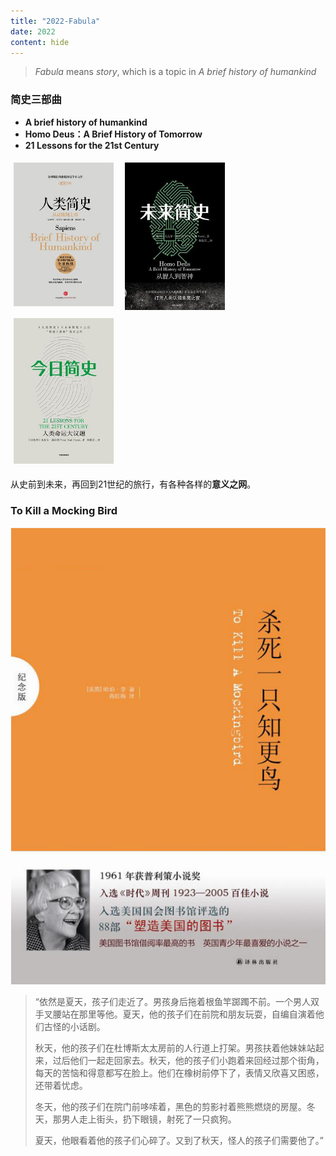 ```yaml
---
title: "2022-Fabula"
date: 2022
content: hide
---
```


> *Fabula* means *story*, which is a topic in *A brief history of humankind*


### 简史三部曲

- **A brief history of humankind**
- **Homo Deus：A Brief History of Tomorrow**
- **21 Lessons for the 21st Century**

<style>
    .column {
        float: left;
        width: 33.33%;
        padding: 5px;
    }

    .row::after {
        content: "";
        clear: both;
        display: table;
    }
</style>

<div class="row">
    <div class="column"> 
        <img src="2022-01-13-23-48-57.png" style="width: 95%"> 
    </div>
    <div class="column">
        <img src="2022-01-13-23-49-08.png" style="width: 95%"> 
    </div>
    <div class="column">
        <img src="2022-01-13-23-49-15.png" style="width: 95%"> 
    </div>
</div>

从史前到未来，再回到21世纪的旅行，有各种各样的**意义之网**。


### To Kill a Mocking Bird

![](2022-03-15-09-12-55.png#center-small)

>   “依然是夏天，孩子们走近了。男孩身后拖着根鱼竿踯躅不前。一个男人双手叉腰站在那里等他。夏天，他的孩子们在前院和朋友玩耍，自编自演着他们古怪的小话剧。
> 
>   秋天，他的孩子们在杜博斯太太房前的人行道上打架。男孩扶着他妹妹站起来，过后他们一起走回家去。秋天，他的孩子们小跑着来回经过那个街角，每天的苦恼和得意都写在脸上。他们在橡树前停下了，表情又欣喜又困惑，还带着忧虑。
>
>   冬天，他的孩子们在院门前哆嗦着，黑色的剪影衬着熊熊燃烧的房屋。冬天，那男人走上街头，扔下眼镜，射死了一只疯狗。
> 
>   夏天，他眼看着他的孩子们心碎了。又到了秋天，怪人的孩子们需要他了。”